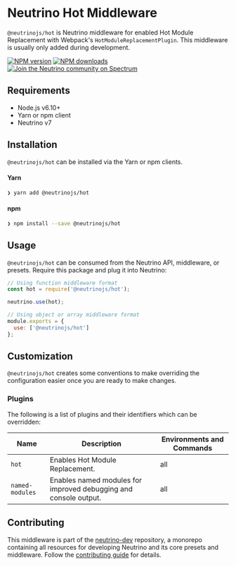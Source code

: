 # Neutrino Hot Middleware

`@neutrinojs/hot` is Neutrino middleware for enabled Hot Module Replacement with Webpack's
`HotModuleReplacementPlugin`. This middleware is usually only added during development.

[![NPM version][npm-image]][npm-url]
[![NPM downloads][npm-downloads]][npm-url]
[![Join the Neutrino community on Spectrum][spectrum-image]][spectrum-url]

## Requirements

- Node.js v6.10+
- Yarn or npm client
- Neutrino v7

## Installation

`@neutrinojs/hot` can be installed via the Yarn or npm clients.

#### Yarn

```bash
❯ yarn add @neutrinojs/hot
```

#### npm

```bash
❯ npm install --save @neutrinojs/hot
```

## Usage

`@neutrinojs/hot` can be consumed from the Neutrino API, middleware, or presets. Require this package
and plug it into Neutrino:

```js
// Using function middleware format
const hot = require('@neutrinojs/hot');

neutrino.use(hot);
```

```js
// Using object or array middleware format
module.exports = {
  use: ['@neutrinojs/hot']
};
```

## Customization

`@neutrinojs/hot` creates some conventions to make overriding the configuration easier once you are ready to
make changes.

### Plugins

The following is a list of plugins and their identifiers which can be overridden:

| Name | Description | Environments and Commands |
| --- | --- | --- |
| `hot` | Enables Hot Module Replacement. | all |
| `named-modules` | Enables named modules for improved debugging and console output. | all |

## Contributing

This middleware is part of the [neutrino-dev](https://github.com/mozilla-neutrino/neutrino-dev) repository, a monorepo
containing all resources for developing Neutrino and its core presets and middleware. Follow the
[contributing guide](https://neutrino.js.org/contributing) for details.

[npm-image]: https://img.shields.io/npm/v/@neutrinojs/hot.svg
[npm-downloads]: https://img.shields.io/npm/dt/@neutrinojs/hot.svg
[npm-url]: https://npmjs.org/package/@neutrinojs/hot
[spectrum-image]: https://withspectrum.github.io/badge/badge.svg
[spectrum-url]: https://spectrum.chat/neutrino
